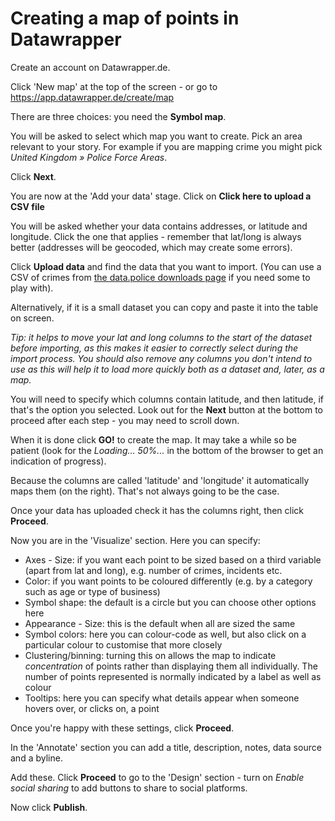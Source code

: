 # Creating a map of points in Datawrapper

Create an account on Datawrapper.de.

Click 'New map' at the top of the screen - or go to https://app.datawrapper.de/create/map

There are three choices: you need the **Symbol map**.

You will be asked to select which map you want to create. Pick an area relevant to your story. For example if you are mapping crime you might pick *United Kingdom » Police Force Areas*.

Click **Next**.

You are now at the 'Add your data' stage. Click on **Click here to upload a CSV file**

You will be asked whether your data contains addresses, or latitude and longitude. Click the one that applies - remember that lat/long is always better (addresses will be geocoded, which may create some errors).

Click **Upload data** and find the data that you want to import. (You can use a CSV of crimes from [the data.police downloads page](https://data.police.uk/data/) if you need some to play with).

Alternatively, if it is a small dataset you can copy and paste it into the table on screen.

*Tip: it helps to move your lat and long columns to the start of the dataset before importing, as this makes it easier to correctly select during the import process. You should also remove any columns you don't intend to use as this will help it to load more quickly both as a dataset and, later, as a map.*

You will need to specify which columns contain latitude, and then latitude, if that's the option you selected. Look out for the **Next** button at the bottom to proceed after each step - you may need to scroll down.

When it is done click **GO!** to create the map. It may take a while so be patient (look for the *Loading... 50%...* in the bottom of the browser to get an indication of progress).

Because the columns are called 'latitude' and 'longitude' it automatically maps them (on the right). That's not always going to be the case.

Once your data has uploaded check it has the columns right, then click **Proceed**.

Now you are in the 'Visualize' section. Here you can specify:

* Axes - Size: if you want each point to be sized based on a third variable (apart from lat and long), e.g. number of crimes, incidents etc.
* Color: if you want points to be coloured differently (e.g. by a category such as age or type of business)
* Symbol shape: the default is a circle but you can choose other options here
* Appearance - Size: this is the default when all are sized the same
* Symbol colors: here you can colour-code as well, but also click on a particular colour to customise that more closely
* Clustering/binning: turning this on allows the map to indicate *concentration* of points rather than displaying them all individually. The number of points represented is normally indicated by a label as well as colour
* Tooltips: here you can specify what details appear when someone hovers over, or clicks on, a point

Once you're happy with these settings, click **Proceed**.

In the 'Annotate' section you can add a title, description, notes, data source and a byline.

Add these. Click **Proceed** to go to the 'Design' section - turn on *Enable social sharing* to add buttons to share to social platforms.

Now click **Publish**.
